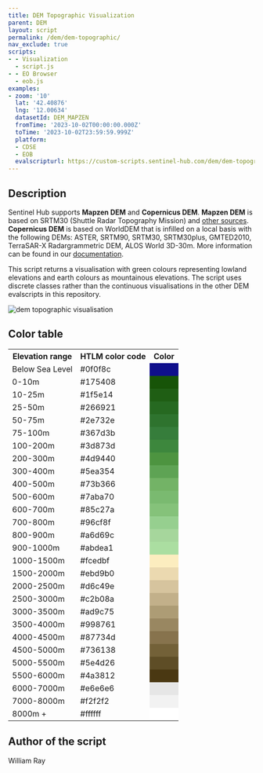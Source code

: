 ```yaml
---
title: DEM Topographic Visualization
parent: DEM
layout: script
permalink: /dem/dem-topographic/
nav_exclude: true
scripts:
- - Visualization
  - script.js
- - EO Browser
  - eob.js
examples:
- zoom: '10'
  lat: '42.40876'
  lng: '12.00634'
  datasetId: DEM_MAPZEN
  fromTime: '2023-10-02T00:00:00.000Z'
  toTime: '2023-10-02T23:59:59.999Z'
  platform:
  - CDSE
  - EOB
  evalscripturl: https://custom-scripts.sentinel-hub.com/dem/dem-topographic/eob.js
---
```



## Description

Sentinel Hub supports **Mapzen DEM** and **Copernicus DEM**. **Mapzen DEM** is based on SRTM30 (Shuttle Radar Topography Mission) and [other sources](https://github.com/tilezen/joerd/blob/master/docs/data-sources.md). **Copernicus DEM** is based on WorldDEM that is infilled on a local basis with the following DEMs: ASTER, SRTM90, SRTM30, SRTM30plus, GMTED2010, TerraSAR-X Radargrammetric DEM, ALOS World 3D-30m. More information can be found in our [documentation](https://docs.sentinel-hub.com/api/latest/data/dem/).

This script returns a visualisation with green colours representing lowland elevations and earth colours as mountainous elevations. The script uses discrete classes rather than the continuous visualisations in the other DEM evalscripts in this repository.

![dem topographic visualisation](fig/fig1.png)

## Color table

<table>
  <tr>
    <th>Elevation range</th>
    <th>HTLM color code</th>
    <th>Color</th>
  </tr>
  <tr>
    <td>Below Sea Level</td>
    <td>#0f0f8c</td>
    <td style="background-color: #0f0f8c;"></td>
  </tr>
  <tr>
    <td>0-10m</td>
    <td>#175408</td>
    <td style="background-color: #175408;"></td>
  </tr>
  <tr>
    <td>10-25m</td>
    <td>#1f5e14</td>
    <td style="background-color: #1f5e14;"></td>
  </tr>
  <tr>
    <td>25-50m</td>
    <td>#266921</td>
    <td style="background-color: #266921;"></td>
  </tr>
  <tr>
    <td>50-75m</td>
    <td>#2e732e</td>
    <td style="background-color: #2e732e;"></td>
  </tr>
  <tr>
    <td>75-100m</td>
    <td>#367d3b</td>
    <td style="background-color: #367d3b;"></td>
  </tr>
  <tr>
    <td>100-200m</td>
    <td>#3d873d</td>
    <td style="background-color: #3d873d;"></td>
  </tr>
  <tr>
    <td>200-300m</td>
    <td>#4d9440</td>
    <td style="background-color: #4d9440;"></td>
  </tr>
  <tr>
    <td>300-400m</td>
    <td>#5ea354</td>
    <td style="background-color: #5ea354;"></td>
  </tr>
  <tr>
    <td>400-500m</td>
    <td>#73b366</td>
    <td style="background-color: #73b366;"></td>
  </tr>
  <tr>
    <td>500-600m</td>
    <td>#7aba70</td>
    <td style="background-color: #7aba70;"></td>
  </tr>
  <tr>
    <td>600-700m</td>
    <td>#85c27a</td>
    <td style="background-color: #85c27a;"></td>
  </tr>
  <tr>
    <td>700-800m</td>
    <td>#96cf8f</td>
    <td style="background-color: #96cf8f;"></td>
  </tr>
  <tr>
    <td>800-900m</td>
    <td>#a6d69c</td>
    <td style="background-color: #a6d69c;"></td>
  </tr>
  <tr>
    <td>900-1000m</td>
    <td>#abdea1</td>
    <td style="background-color: #abdea1;"></td>
  </tr>
  <tr>
    <td>1000-1500m</td>
    <td>#fcedbf</td>
    <td style="background-color: #fcedbf;"></td>
  </tr>
  <tr>
    <td>1500-2000m</td>
    <td>#ebd9b0</td>
    <td style="background-color: #ebd9b0;"></td>
  </tr>
  <tr>
    <td>2000-2500m</td>
    <td>#d6c49e</td>
    <td style="background-color: #d6c49e;"></td>
  </tr>
  <tr>
    <td>2500-3000m</td>
    <td>#c2b08a</td>
    <td style="background-color: #c2b08a;"></td>
  </tr>
  <tr>
    <td>3000-3500m</td>
    <td>#ad9c75</td>
    <td style="background-color: #ad9c75;"></td>
  </tr>
  <tr>
    <td>3500-4000m</td>
    <td>#998761</td>
    <td style="background-color: #998761;"></td>
  </tr>
  <tr>
    <td>4000-4500m</td>
    <td>#87734d</td>
    <td style="background-color: #87734d;"></td>
  </tr>
  <tr>
    <td>4500-5000m</td>
    <td>#736138</td>
    <td style="background-color: #736138;"></td>
  </tr>
  <tr>
    <td>5000-5500m</td>
    <td>#5e4d26</td>
    <td style="background-color: #5e4d26;"></td>
  </tr>
  <tr>
    <td>5500-6000m</td>
    <td>#4a3812</td>
    <td style="background-color: #4a3812;"></td>
  </tr>
  <tr>
    <td>6000-7000m</td>
    <td>#e6e6e6</td>
    <td style="background-color: #e6e6e6;"></td>
  </tr>
  <tr>
    <td>7000-8000m</td>
    <td>#f2f2f2</td>
    <td style="background-color: #f2f2f2;"></td>
  </tr>
  <tr>
    <td>8000m +</td>
    <td>#ffffff</td>
    <td style="background-color: #ffffff;"></td>
  </tr>
</table>
 
## Author of the script
 
William Ray
